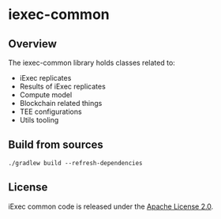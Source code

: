 # iexec-common

## Overview

The iexec-common library holds classes related to:
* iExec replicates
* Results of iExec replicates
* Compute model
* Blockchain related things
* TEE configurations
* Utils tooling

## Build from sources

```
./gradlew build --refresh-dependencies
```

## License

iExec common code is released under the [Apache License 2.0](LICENSE).
